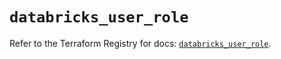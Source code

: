 # `databricks_user_role`

Refer to the Terraform Registry for docs: [`databricks_user_role`](https://registry.terraform.io/providers/databricks/databricks/1.75.0/docs/resources/user_role).
